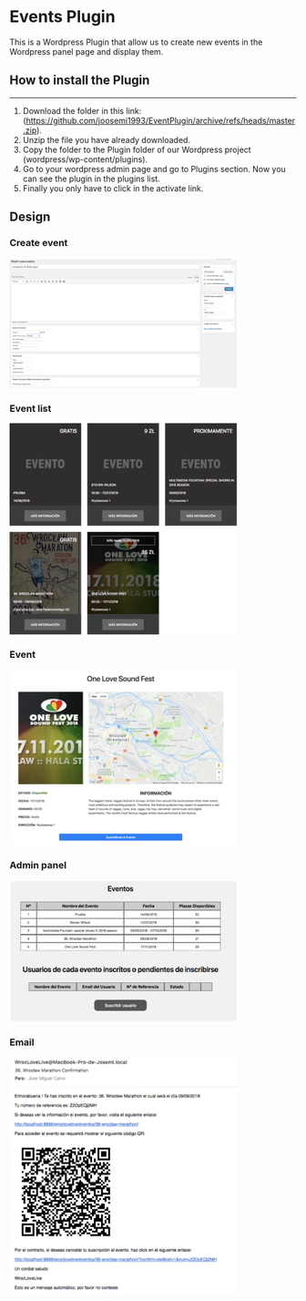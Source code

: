 # Events Plugin

This is a Wordpress Plugin that allow us to create new events in the Wordpress panel page and display them.

## How to install the Plugin
--------------

1. Download the folder in this link: (https://github.com/joosemi1993/EventPlugin/archive/refs/heads/master.zip).
2. Unzip the file you have already downloaded.
3. Copy the folder to the Plugin folder of our Wordpress project (wordpress/wp-content/plugins).
4. Go to your wordpress admin page and go to Plugins section. Now you can see the plugin in the plugins list.
5. Finally you only have to click in the activate link.

## Design

### Create event

<img src="./admin/images/Screenshots/create_event.png" width="400" title="create event">

### Event list

<img src="./admin/images/Screenshots/event_list.png" width="400" title="event list">

### Event

<img src="./admin/images/Screenshots/event.png" width="400" title="event">

### Admin panel

<img src="./admin/images/Screenshots/admin_panel.png" width="400" title="admin panel">

### Email

<img src="./admin/images/Screenshots/email.png" width="400" title="email">